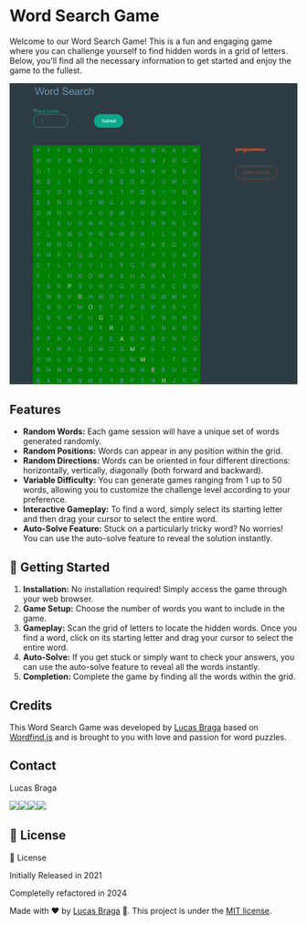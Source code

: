 # Word Search Game

Welcome to our Word Search Game! This is a fun and engaging game where you can challenge yourself to find hidden words in a grid of letters. Below, you'll find all the necessary information to get started and enjoy the game to the fullest.

![Favorite Countries Web Application](word-search.png)

## Features

- **Random Words:** Each game session will have a unique set of words generated randomly.
- **Random Positions:** Words can appear in any position within the grid.
- **Random Directions:** Words can be oriented in four different directions: horizontally, vertically, diagonally (both forward and backward).
- **Variable Difficulty:** You can generate games ranging from 1 up to 50 words, allowing you to customize the challenge level according to your preference.
- **Interactive Gameplay:** To find a word, simply select its starting letter and then drag your cursor to select the entire word.
- **Auto-Solve Feature:** Stuck on a particularly tricky word? No worries! You can use the auto-solve feature to reveal the solution instantly.

## :construction_worker: Getting Started

1. **Installation:** No installation required! Simply access the game through your web browser.
2. **Game Setup:** Choose the number of words you want to include in the game.
3. **Gameplay:** Scan the grid of letters to locate the hidden words. Once you find a word, click on its starting letter and drag your cursor to select the entire word.
4. **Auto-Solve:** If you get stuck or simply want to check your answers, you can use the auto-solve feature to reveal all the words instantly.
5. **Completion:** Complete the game by finding all the words within the grid.

## Credits

This Word Search Game was developed by [Lucas Braga](https://github.com/lucasbbs) based on [Wordfind.js](https://github.com/bunkat/wordfind) and is brought to you with love and passion for word puzzles.

## Contact

Lucas Braga

<a href="https://api.whatsapp.com/send?phone=12267247739" target="_blank"><img src="https://img.shields.io/badge/WhatsApp-25D366?style=for-the-badge&logo=whatsapp&logoColor=white" /></a><a href="mailto:lucasbbs@live.fr" target="_blank"><img src="https://img.shields.io/badge/Microsoft_Outlook-0078D4?style=for-the-badge&logo=microsoft-outlook&logoColor=white" /></a><a href="https://github.com/lucasbbs/" target="_blank" ><img src="https://img.shields.io/badge/GitHub-100000?style=for-the-badge&logo=github&logoColor=white" /></a><a href="https://linkedin.com/in/lucasbbs/" target="_blank"><img src="https://img.shields.io/badge/LinkedIn-0077B5?style=for-the-badge&logo=linkedin&logoColor=white" /></a>

## :closed_book: License

:closed_book: License

Initially Released in 2021

Completelly refactored in 2024

Made with :heart: by [Lucas Braga](https://github.com/lucasbbs) 🚀.
This project is under the [MIT license](https://github.com/lucasbbs/iMonitor-Backend/master/LICENSE).
